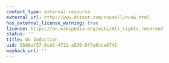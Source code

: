 ```yaml
---
content_type: external-resource
external_url: http://www.ditext.com/russell/rus6.html
has_external_license_warning: true
license: https://en.wikipedia.org/wiki/All_rights_reserved
status: ''
title: On Induction
uid: 5b08af37-0ce5-4711-a536-6f7a6cce6742
wayback_url: ''
---
```

